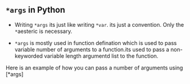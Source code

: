 ## `*args` in Python

- Writing `*args` its just like writing `*var`.  its just a convention. Only the `*`aesteric is necessary.

- `*args` is mostly used  in function defination which is used to pass variable number of arguments to a function.its used to pass a non-keyworded variable length argumentd list to the function.

Here is an example of how you can pass a number of arguments using [*args]

